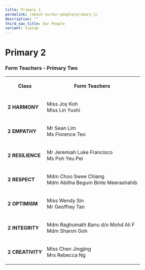 ```yaml
---
title: Primary 1
permalink: /about-us/our-people/primary-1/
description: ""
third_nav_title: Our People
variant: tiptap
---
```

<h1><strong>Primary 2</strong></h1>
<h3>Form Teachers - Primary Two</h3>
<table style="minWidth: 50px">
<colgroup>
<col>
<col>
</colgroup>
<tbody>
<tr>
<th rowspan="1" colspan="1">
<p><strong>Class</strong>
</p>
</th>
<th rowspan="1" colspan="1">
<p>Form Teachers</p>
</th>
</tr>
<tr>
<td rowspan="1" colspan="1">
<p><strong>2 HARMONY</strong>
</p>
</td>
<td rowspan="1" colspan="1">
<p>Miss Joy Koh
<br>Miss Lin Yushi</p>
</td>
</tr>
<tr>
<td rowspan="1" colspan="1">
<p><strong>2 EMPATHY</strong>
</p>
</td>
<td rowspan="1" colspan="1">
<p>Mr Sean Lim
<br>Ms Florence Teo</p>
</td>
</tr>
<tr>
<td rowspan="1" colspan="1">
<p><strong>2 RESILIENCE</strong>
</p>
</td>
<td rowspan="1" colspan="1">
<p>Mr Jeremiah Luke Francisco
<br>Ms Poh Yeu Pei</p>
</td>
</tr>
<tr>
<td rowspan="1" colspan="1">
<p><strong>2 RESPECT</strong>
</p>
</td>
<td rowspan="1" colspan="1">
<p>Mdm Choo Swee Chiang
<br>Mdm Abitha Begum Binte Meerashahib</p>
</td>
</tr>
<tr>
<td rowspan="1" colspan="1">
<p><strong>2 OPTIMISM</strong>
</p>
</td>
<td rowspan="1" colspan="1">
<p>Miss Wendy Sin
<br>Mr Geoffrey Tan</p>
</td>
</tr>
<tr>
<td rowspan="1" colspan="1">
<p><strong>2 INTEGRITY</strong>
</p>
</td>
<td rowspan="1" colspan="1">
<p>Mdm Raghumath Banu d/o Mohd Ali F
<br>Mdm Sharon Goh</p>
</td>
</tr>
<tr>
<td rowspan="1" colspan="1">
<p><strong>2 CREATIVITY</strong>
</p>
</td>
<td rowspan="1" colspan="1">
<p>Miss Chen Jingjing
<br>Mrs Rebecca Ng</p>
<p></p>
</td>
</tr>
</tbody>
</table>
<p></p>